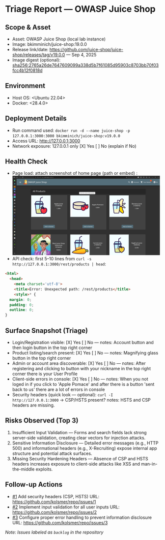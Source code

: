 # Triage Report — OWASP Juice Shop

## Scope & Asset
- Asset: OWASP Juice Shop (local lab instance)
- Image: bkimminich/juice-shop:19.0.0
- Release link/date: https://github.com/juice-shop/juice-shop/releases/tag/v19.0.0 — Sep 4, 2025
- Image digest (optional): <sha256:2765a26de7647609099a338d5b7f61085d95903c8703bb70f03fcc4b12f0818d>

## Environment
- Host OS: <Ubuntu 22.04>
- Docker: <28.4.0>


## Deployment Details
- Run command used: `docker run -d --name juice-shop -p 127.0.0.1:3000:3000 bkimminich/juice-shop:v19.0.0`
- Access URL: http://127.0.0.1:3000
- Network exposure: 127.0.0.1 only [X] Yes  [ ] No  (explain if No)

## Health Check
- Page load: attach screenshot of home page (path or embed) : ![homepage](/labs/sub1/homepage.png)
- API check: first 5–10 lines from `curl -s http://127.0.0.1:3000/rest/products | head`:


```html
<html>
  <head>
    <meta charset='utf-8'> 
    <title>Error: Unexpected path: /rest/products</title>
    <style>* {
  margin: 0;
  padding: 0;
  outline: 0;
}
```


## Surface Snapshot (Triage)
- Login/Registration visible: [X] Yes  [ ] No — notes: Account button and then login button in the top right corner
- Product listing/search present: [X] Yes  [ ] No — notes: Magnifying glass button in the top right corner
- Admin or account area discoverable: [X] Yes  [ ] No — notes: After registering and clicking to button with your nickname in the top right corner there is your User Profile 
- Client-side errors in console: [X] Yes  [ ] No — notes: When you not loged in if you click to 'Apple Pomace' and after there is a button 'sent back to us' there are a lot of errors in console
- Security headers (quick look — optional): `curl -I http://127.0.0.1:3000` → CSP/HSTS present? notes: HSTS and CSP headers are missing.

## Risks Observed (Top 3)
1) Insufficient Input Validation — Forms and search fields lack strong server-side validation, creating clear vectors for injection attacks.
2) Sensitive Information Disclosure — Detailed error messages (e.g., HTTP 500) and informational headers (e.g., X-Recruiting) expose internal app structure and potential attack surfaces.
3) Missing Security Hardening Headers — Absence of CSP and HSTS headers increases exposure to client-side attacks like XSS and man-in-the-middle exploits.


## Follow-up Actions


- [#1](https://github.com/kolsmer/repo/issues/1) Add security headers (CSP, HSTS) URL: https://github.com/kolsmer/repo/issues/1
- [#2](https://github.com/kolsmer/repo/issues/2) Implement input validation for all user inputs URL: https://github.com/kolsmer/repo/issues/2
- [#3](https://github.com/kolsmer/repo/issues/3) Configure proper error handling to prevent information disclosure URL: https://github.com/kolsmer/repo/issues/3

*Note: Issues labeled as `backlog` in the repository*